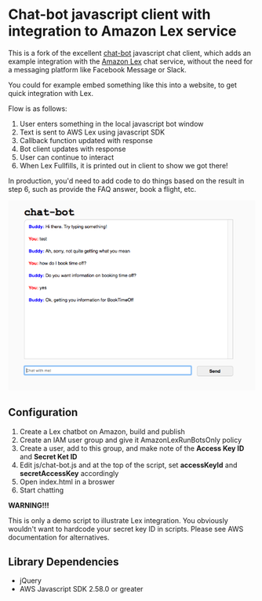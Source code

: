 # Chat-bot javascript client with integration to Amazon Lex service

This is a fork of the excellent [chat-bot](https://github.com/liouh/chat-bot) javascript chat client, which adds an example integration with the [Amazon Lex](https://aws.amazon.com/lex/) chat service, without the need for a messaging platform like Facebook Message or Slack.

You could for example embed something like this into a website, to get quick integration with Lex.

Flow is as follows:

1. User enters something in the local javascript bot window
2. Text is sent to AWS Lex using javascript SDK
3. Callback function updated with response
4. Bot client updates with response
5. User can continue to interact
6. When Lex Fullfills, it is printed out in client to show we got there!

In production, you'd need to add code to do things based on the result in step 6, such as provide the FAQ answer, book a flight, etc.

![](./demo_example.png)

## Configuration

1. Create a Lex chatbot on Amazon, build and publish
2. Create an IAM user group and give it AmazonLexRunBotsOnly policy
3. Create a user, add to this group, and make note of the **Access Key ID** and **Secret Ket ID**
4. Edit js/chat-bot.js and at the top of the script, set **accessKeyId** and **secretAccessKey** accordingly
5. Open index.html in a broswer
6. Start chatting

**WARNING!!!**

This is only a demo script to illustrate Lex integration. You obviously wouldn't want to hardcode your secret key ID in scripts. Please see AWS documentation for alternatives.

## Library Dependencies

* jQuery
* AWS Javascript SDK 2.58.0 or greater
